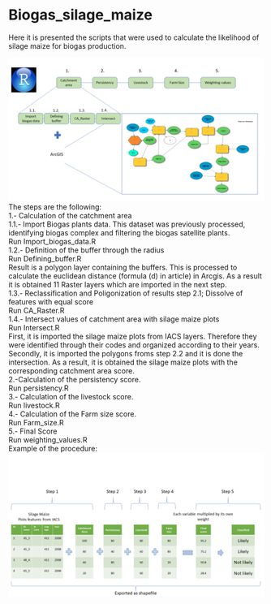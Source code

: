 # Biogas_silage_maize

Here it is presented the scripts that were used to calculate the likelihood of silage maize for biogas production.

![Screenshot](R_steps.png)
The steps are the following: <br />
1.- Calculation of the catchment area <br />
1.1.- Import Biogas plants data. This dataset was previously processed, identifying biogas complex and filtering the biogas satellite plants. <br />
Run Import_biogas_data.R <br />
1.2.- Definition of the buffer through the radius <br />
Run Defining_buffer.R <br />
Result is a polygon layer containing the buffers. This is processed to calculate the euclidean distance (formula (d) in article) in Arcgis. As a result
it is obtained 11 Raster layers which are imported in the next step. <br />
1.3.- Reclassification and Poligonization of results step 2.1; Dissolve of features with equal score <br />
Run CA_Raster.R <br />
1.4.- Intersect values of catchment area with silage maize plots <br />
Run Intersect.R <br />
First, it is imported the silage maize plots from IACS layers. Therefore they were identified through their codes and organized according to their years.
Secondly, it is imported the polygons froms step 2.2 and it is done the intersection. 
As a result, it is obtained the silage maize plots with the corresponding catchment area score. <br />
2.-Calculation of the persistency score. <br />
Run persistency.R <br />
3.- Calculation of the livestock score. <br />
Run livestock.R <br />
4.- Calculation of the Farm size score. <br />
Run Farm_size.R <br />
5.- Final Score  <br />
Run weighting_values.R <br />
Example of the procedure: <br />
![Screenshot](Intern_Steps.png)
